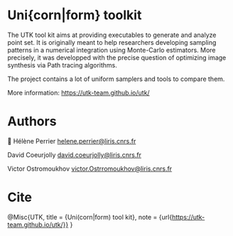 # Uni{corn|form} toolkit


The UTK tool kit aims at providing executables to generate and analyze
point set. It is originally meant to help researchers developing
sampling patterns in a numerical integration using Monte-Carlo
estimators. More precisely, it was developped with the precise
question of optimizing image synthesis via Path tracing algorithms.

The project contains a lot of uniform samplers and tools to compare
them.

More information: https://utk-team.github.io/utk/

# Authors

🦄 Hélène Perrier <helene.perrier@liris.cnrs.fr>

David Coeurjolly <david.coeurjolly@liris.cnrs.fr>

Victor Ostromoukhov <victor.Ostrromoukhov@liris.cnrs.fr>

# Cite

@Misc{UTK,
title = {Uni(corn|form) tool kit},
note = {url{https://utk-team.github.io/utk/}}
}


